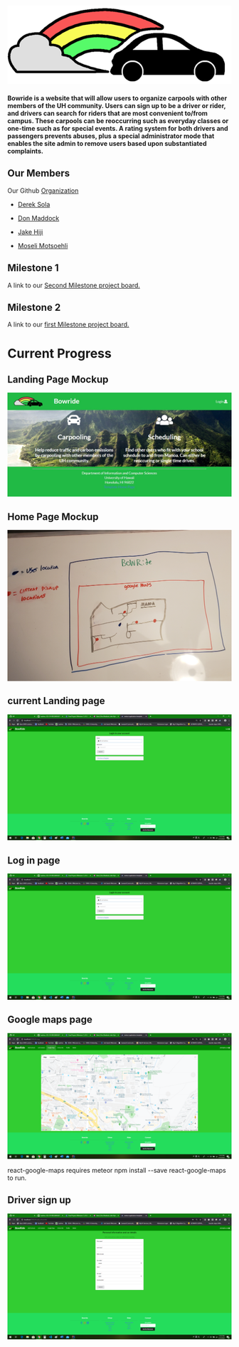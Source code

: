 <img src="doc/bowride-logo-small.png">

#### Bowride is a website that will allow users to organize carpools with other members of the UH community. Users can sign up to be a driver or rider, and drivers can search for riders that are most convenient to/from campus. These carpools can be reoccurring such as everyday classes or one-time such as for special events. A rating system for both drivers and passengers prevents abuses, plus a special administrator mode that enables the site admin to remove users based upon substantiated complaints.

## Our Members
Our Github [Organization](https://github.com/bowride) 
* [Derek Sola](https://github.com/derekasola)

* [Don Maddock](https://github.com/Don-Maddock)

* [Jake Hiji](https://github.com/JakeHiji)

* [Moseli Motsoehli](https://github.com/DeepsMoseli)

## Milestone 1
A link to our [Second Milestone project board.](https://github.com/bowride/bowride/projects/2)

## Milestone 2
A link to our [first Milestone project board.](https://github.com/bowride/bowride/projects/1)

# Current Progress

## Landing Page Mockup
<img src="doc/landing-mockup.jpg">

## Home Page Mockup
<img src="doc/logged-in-user-mockup.jpg">

## current Landing page
<img src="doc/home-page.png">

## Log in page
<img src="doc/log-in-page.png">

## Google maps page
<img src="doc/Googlemaps.png">

react-google-maps requires  meteor npm install --save react-google-maps to run.

## Driver sign up
<img src="doc/Driver-signup.png">